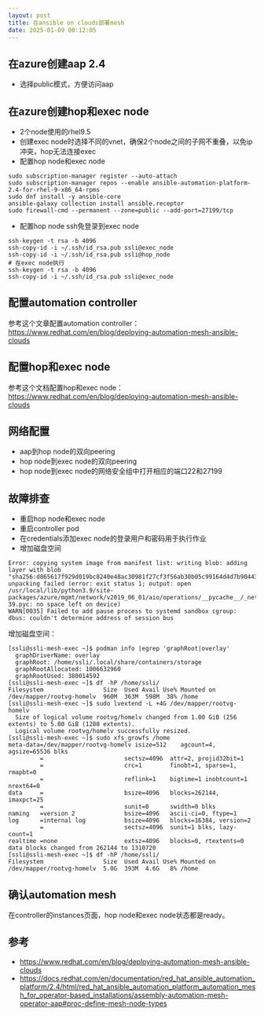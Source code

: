 ```yaml
---
layout: post
title: 在ansible on clouds部署mesh
date: 2025-01-09 00:12:05
---
```


## 在azure创建aap 2.4

- 选择public模式，方便访问aap

## 在azure创建hop和exec node

- 2个node使用的rhel9.5
- 创建exec node时选择不同的vnet，确保2个node之间的子网不重叠，以免ip冲突，hop无法连接exec
- 配置hop node和exec node
```
sudo subscription-manager register --auto-attach
sudo subscription-manager repos --enable ansible-automation-platform-2.4-for-rhel-9-x86_64-rpms
sudo dnf install -y ansible-core
ansible-galaxy collection install ansible.receptor
sudo firewall-cmd --permanent --zone=public --add-port=27199/tcp
```
- 配置hop node ssh免登录到exec node
```
ssh-keygen -t rsa -b 4096
ssh-copy-id -i ~/.ssh/id_rsa.pub ssli@exec_node
ssh-copy-id -i ~/.ssh/id_rsa.pub ssli@hop_node
# 在exec node执行
ssh-keygen -t rsa -b 4096
ssh-copy-id -i ~/.ssh/id_rsa.pub ssli@exec_node
```

## 配置automation controller

参考这个文章配置automation controller：https://www.redhat.com/en/blog/deploying-automation-mesh-ansible-clouds

## 配置hop和exec node

参考这个文档配置hop和exec node：https://www.redhat.com/en/blog/deploying-automation-mesh-ansible-clouds

## 网络配置

- aap到hop node的双向peering
- hop node到exec node的双向peering
- hop node到exec node的网络安全组中打开相应的端口22和27199

## 故障排查

- 重启hop node和exec node
- 重启controller pod
- 在credentials添加exec node的登录用户和密码用于执行作业
- 增加磁盘空间

```
Error: copying system image from manifest list: writing blob: adding layer with blob "sha256:d865617f929d019bc8240e48ac30981f27cf3f56ab30b05c99164d4d7b904438"/""/"sha256:f06049f87c01a63cd0d784d9fef445e7381cceccaa7c5a05ab9306fbe6939e5a": unpacking failed (error: exit status 1; output: open /usr/local/lib/python3.9/site-packages/azure/mgmt/network/v2019_06_01/aio/operations/__pycache__/_network_security_groups_operations.cpython-39.pyc: no space left on device)
WARN[0035] Failed to add pause process to systemd sandbox cgroup: dbus: couldn't determine address of session bus
```

增加磁盘空间：

```
[ssli@ssli-mesh-exec ~]$ podman info |egrep 'graphRoot|overlay'
  graphDriverName: overlay
  graphRoot: /home/ssli/.local/share/containers/storage
  graphRootAllocated: 1006632960
  graphRootUsed: 380014592
[ssli@ssli-mesh-exec ~]$ df -hP /home/ssli/
Filesystem                 Size  Used Avail Use% Mounted on
/dev/mapper/rootvg-homelv  960M  363M  598M  38% /home
[ssli@ssli-mesh-exec ~]$ sudo lvextend -L +4G /dev/mapper/rootvg-homelv
  Size of logical volume rootvg/homelv changed from 1.00 GiB (256 extents) to 5.00 GiB (1280 extents).
  Logical volume rootvg/homelv successfully resized.
[ssli@ssli-mesh-exec ~]$ sudo xfs_growfs /home
meta-data=/dev/mapper/rootvg-homelv isize=512    agcount=4, agsize=65536 blks
         =                       sectsz=4096  attr=2, projid32bit=1
         =                       crc=1        finobt=1, sparse=1, rmapbt=0
         =                       reflink=1    bigtime=1 inobtcount=1 nrext64=0
data     =                       bsize=4096   blocks=262144, imaxpct=25
         =                       sunit=0      swidth=0 blks
naming   =version 2              bsize=4096   ascii-ci=0, ftype=1
log      =internal log           bsize=4096   blocks=16384, version=2
         =                       sectsz=4096  sunit=1 blks, lazy-count=1
realtime =none                   extsz=4096   blocks=0, rtextents=0
data blocks changed from 262144 to 1310720
[ssli@ssli-mesh-exec ~]$ df -hP /home/ssli/
Filesystem                 Size  Used Avail Use% Mounted on
/dev/mapper/rootvg-homelv  5.0G  393M  4.6G   8% /home
```

## 确认automation mesh

在controller的instances页面，hop node和exec node状态都是ready。

## 参考

- https://www.redhat.com/en/blog/deploying-automation-mesh-ansible-clouds
- https://docs.redhat.com/en/documentation/red_hat_ansible_automation_platform/2.4/html/red_hat_ansible_automation_platform_automation_mesh_for_operator-based_installations/assembly-automation-mesh-operator-aap#proc-define-mesh-node-types
